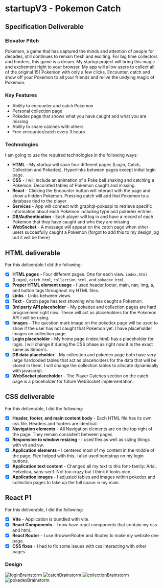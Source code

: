 # startupV3 - Pokemon Catch
## Specification Deliverable

### Elevator Pitch 

Pokemon, a game that has captured the minds and attention of people for decades, still continues to remain fresh and exciting. For big time collectors and horders, this game is a dream. My startup project will bring this magic and excitement right to your browser. My app will allow users to collect all of the original 151 Pokemon with only a few clicks. Encounter, catch and show off your Pokemon to all your friends and relive the undying magic of Pokemon.

### Key Features
- Ability to encounter and catch Pokemon
- Personal collection page
- Pokedex page that shows what you have caught and what you are missing
- Ability to share catches with others
- Free encounter/catch every 3 hours

###
### Technologies

I am going to use the required technologies in the following ways:

- **HTML** - My startup will span four different pages (Login, Catch, Collection and Pokedex). Hyperlinks between pages except initial login page.
- **CSS** - I will include an animation of a Poke ball shaking and catching a Pokemon. Decorated tables of Pokemon caught and missing.
- **React** - Clicking the Encounter button will interact with the page and show a hidden Pokemon. Pressing catch will add that Pokemon to a database tied to the player
- **Services** - App will connect with graphql-pokeapi to retrieve specific information about each Pokemon including type and pokedex entries.
- **DB/Authentication** - Each player will log in and have a record of each Pokemon that they have caught and who they are missing
- **WebSocket** - A message will appear on the catch page when other users succesfully caught a Pokemon (forgot to add this to my design jpg but it will be there)

## HTML deliverable

For this deliverable I did the following:

- [x] **HTML pages** - Four different pages. One for each view. `index.html` (Login), `catch.html`, `collection.html`, and `pokedex.html`.
- [x] **Proper HTML element usage** - I used header,footer, main, nav, img, a, and  button tags throughout my HTML files.
- [x] **Links** - Links between views.
- [x] **Text** - Catch page has text showing who has caught a Pokemon.
- [x] **3rd party API placeholder** - My pokedex and collection pages are hard programmed right now. These will act as placeholders for the Pokemon API I will be using.
- [x] **Images** - The question mark image on the pokedex page will be used to show if the user has not caught that Pokemon yet. I have placeholder images on collection page.
- [x] **Login placeholder** - My home page (index.html) has a placeholder for login. I will change it during the CSS phase as right now it is the exact same as Simon's.
- [x] **DB data placeholder** - My collection and pokedex page both have very large hardcoded tables that act as placeholders for the data that will be stored in them. I will change the collection tables to allocate dynamically with javascript.
- [x] **WebSocket placeholder** - The Player Catches section on the catch page is a placeholder for future WebSocket implementation.

## CSS deliverable

For this deliverable, I did the following:

- [x] **Header, footer, and main content body** - Each HTML file has its own css file. Headers and footers are identical.
- [x] **Navigation elements** - All Navigation elements are on the top right of the page. They remain consistent between pages.
- [x] **Responsive to window resizing** - I used flex as well as sizing things with vh and vw.
- [x] **Application elements** - I centered most of my content in the middle of the page. Flex helped with this. I also used bootstrap on my login buttons.
- [x] **Application text content** - Changed all my text to this font-family: Arial, Helvetica, sans-serif. Not too crazy but I think it looks nice.
- [x] **Application images** - I adjusted tables and images within pokedex and collection pages to take up the full space in my main. 

## React P1 
For this deliverable, I did the following:

- [x] **Vite** - Application is bundled with vite.
- [x] **React Components** - I now have react components that contain my css and html.
- [x] **React Router** - I use BrowserRouter and Routes to make my website one page.
- [x] **CSS fixes** - I had to fix some issues with css interacting with other pages. 

### Design

![loginBrainstorm](/images/loginBrainstorm.jpg)
![catchBrainstorm](/images/catchBrainstorm.jpg)
![collectionBrainstorm](/images/collectionBrainstorm.jpg)
![pokedexBrainstorm](/images/pokedexBrainstorm.jpg)




